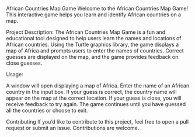 African Countries Map Game
Welcome to the African Countries Map Game! This interactive game helps you learn and identify African countries on a map.

Project Description:
The African Countries Map Game is a fun and educational tool designed to help users learn the names and locations of 
African countries. Using the Turtle graphics library, the game displays a map of Africa and prompts users to enter the
names of countries. Correct guesses are displayed on the map, and the game provides feedback on close guesses.

Usage:

A window will open displaying a map of Africa.
Enter the name of an African country in the input box.
If your guess is correct, the country name will appear on the map at the correct location.
If your guess is close, you will receive feedback to try again.
The game continues until you have guessed all the countries or choose to exit.

Contributing
If you’d like to contribute to this project, feel free to open a pull request or submit an issue. Contributions are welcome.
